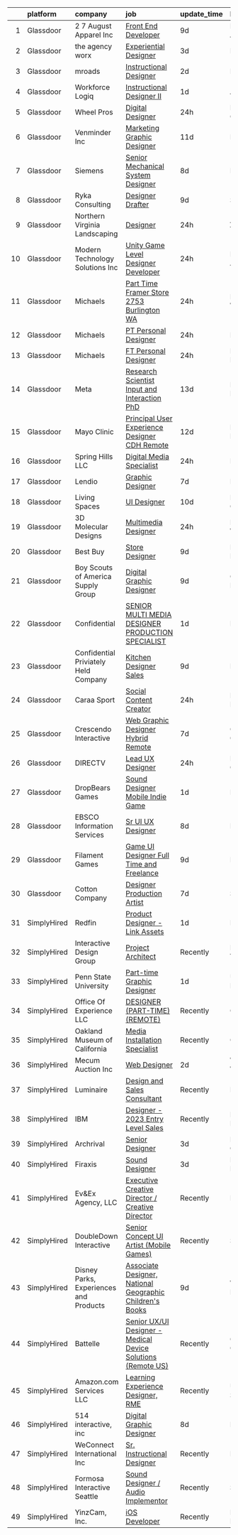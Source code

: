 

|    | platform    | company                                | job                                                                                                                                                                                                                                                                                                                                                                                                                                                                                                                                                                                                                                                                                                                                                                                                                                                                                                                                                                                                                                                                                                                                                                                                                                                                                                                                                                                                                                                                                                                                                                                                                                                                                                                           | update_time   | location            |
|---:|:------------|:---------------------------------------|:------------------------------------------------------------------------------------------------------------------------------------------------------------------------------------------------------------------------------------------------------------------------------------------------------------------------------------------------------------------------------------------------------------------------------------------------------------------------------------------------------------------------------------------------------------------------------------------------------------------------------------------------------------------------------------------------------------------------------------------------------------------------------------------------------------------------------------------------------------------------------------------------------------------------------------------------------------------------------------------------------------------------------------------------------------------------------------------------------------------------------------------------------------------------------------------------------------------------------------------------------------------------------------------------------------------------------------------------------------------------------------------------------------------------------------------------------------------------------------------------------------------------------------------------------------------------------------------------------------------------------------------------------------------------------------------------------------------------------|:--------------|:--------------------|
|  1 | Glassdoor   | 2 7 August Apparel Inc                 | [Front End Developer](https://www.glassdoor.com/partner/jobListing.htm?pos=128&ao=1110586&s=58&guid=000001836e490a00863c2f47e6b4a144&src=GD_JOB_AD&t=SR&vt=w&ea=1&cs=1_cc52a47a&cb=1664002624400&jobListingId=1008139276726&cpc=217C45A42544DB93&jrtk=3-0-1gdn4i2h2j4in801-1gdn4i2hjg2f5800-3a2417fc4f3044f6--6NYlbfkN0Ct2W36bxQzoWKwxfnb8_u-9iMevesfjmykPeWAUMHM2_LBdknXbZKXQYA8HhBxGvatrmTKXkVkM3OiGaPW1S5Qrgo4HQw0Ap3FRKEk_CZlQ9DAj7SSm8_FF008fve7ZplS8uLWmHC71y2toLwpXV2mChEMsXQz6GM4IgUVfaTyeTvDljv5qKgs34a8eSQLQ-WA-wcIo8LGNquHMewcR1vMlSu-K85iOP6H-5M_EaPQRTqrJZ_Zi0tRaJS75T9z2jcD0YPljh5vavpVXQ2-ow9nipoM5q-IapUwI6J_HYjNZ80KmOMfzz3Kn_TFN6kC4uq15lHsCgDN4tp4ARyVcRJLeUiBLII6mjR1ygKf0Uhp2UbPTINkQwq4vqYCiZIrvgx0kZHfVhdlvsiUVvc30vFsjUJtfhmrLi6XOekMz0hn3IAWoYsJPkQ1J1xycjPnnPoCEx3epGLn9mEFaBv6NwLD9qNOrFAdF09hXGiNvx7wcMRDKzwT6DeRBUkxTzcoJbc%3D)                                                                                                                                                                                                                                                                                                                                                                                                                                                                                                                                                                                                                                                                                                                                                                                                                                                                  | 9d            | Los Angeles, CA     |
|  2 | Glassdoor   | the agency worx                        | [Experiential Designer](https://www.glassdoor.com/partner/jobListing.htm?pos=115&ao=1110586&s=58&guid=000001836e490a00863c2f47e6b4a144&src=GD_JOB_AD&t=SR&vt=w&ea=1&cs=1_9fffaf8e&cb=1664002624398&jobListingId=1008151740696&cpc=654405A9B1E0A9F5&jrtk=3-0-1gdn4i2h2j4in801-1gdn4i2hjg2f5800-e83289c7879a3890--6NYlbfkN0CNOKpjDIEH11s39GTuUki_mvxNbnX5BtDlH5CMrheAnKze_5JrwQ4joDkGUDohP_Swb8kvI57IGVheLEyWrqJYH2sZnkTZ72lSr6eYAZElRuXevluXizbSRAX2H05GsReTl3_dZG9GrYnvLAAnyH0JKj5A_zXyUM5OFuG20dR5aHIWOBED_kWMYdQb-djhSOIGd7fvwTNCHEcUsON9S1ZFRQrvTFmBgj2SdPE65-fpvxJL6ksaSFTAxhoyviWOIbI9q2R32aumEZ27JT1RgXbJp0tz8abs7DnGpBF4qMtoqxG22dQzpgsXjQhuIaQcXQ9tvFWNfCiD1QvrG3JPKKnQ-W8jXZjQ5UNwHfTw9apbneEJOfPFTG0U3LvzwgDfxjK_No4beRcl_s0khPZImUyLjdhC7_ilpngddKhgxswWu3M-PzUHc0uUw34ifzJoUoa6HDBGW3nW8vJYECKyFvJ2xghz9edlAYIsqseI0ZqM-1G759Ene59PDtsPKvnlNyMKXu5AwyVR6w%3D%3D)                                                                                                                                                                                                                                                                                                                                                                                                                                                                                                                                                                                                                                                                                                                                                                                                                                                  | 3d            | Remote              |
|  3 | Glassdoor   | mroads                                 | [Instructional Designer](https://www.glassdoor.com/partner/jobListing.htm?pos=130&ao=1110586&s=58&guid=000001836e490a00863c2f47e6b4a144&src=GD_JOB_AD&t=SR&vt=w&ea=1&cs=1_e974ccd1&cb=1664002624400&jobListingId=1008153442457&cpc=9C2286EA3771AAF6&jrtk=3-0-1gdn4i2h2j4in801-1gdn4i2hjg2f5800-e69073106d18f57b--6NYlbfkN0CAgjjGr4XpgOJqds2w5cxKWY20t59WaLgglXJzQDpVVx6U3drYfrQJxsLp3tQrgKZ7tmCD3twP4lYP8qTqbOCgyvrt2WDoiaIq6P-UW-ccOCL2poGt4RWL3_MAtj3ojYv206y0eOxfyYV09i-OuF76Ad6Miw_mIOY6QL8cLY8aTR8WudNBvQM3L1miy7D2Hv0VF8QLwK9FD0-t7q1_BNJPtets6xO15guFUPb0B3TcdKbch279daBjpKVHRmwV4gfFmme2qw1f6asRUgXnJSz6Y2vAICe7yTzMfqr2boYxFNktoJ3EV3jpXeaS36X2Ujs74sCytwMwhN3ZTvtZ-r2dla-jkoj6nNw_xnZ-oahfF7MvjjPMJhWOqpbt_ILBJPzpo5BpQMWem2Lw8ixwfyMHfrcrZTdOzOm3Yo-IyFXzq96FNjeuSORp6u5NtUgSmnfCDAViPzQ3XHETXMkGz-D3z0nrtYb6tiVJqIPLZa8TCfpBoCKOkBpThpzZjUF8Tj_L5_JxXJ4eFw%3D%3D)                                                                                                                                                                                                                                                                                                                                                                                                                                                                                                                                                                                                                                                                                                                                                                                                                                                 | 2d            | Plano, TX           |
|  4 | Glassdoor   | Workforce Logiq                        | [Instructional Designer II](https://www.glassdoor.com/partner/jobListing.htm?pos=121&ao=1110586&s=58&guid=000001836e490a00863c2f47e6b4a144&src=GD_JOB_AD&t=SR&vt=w&cs=1_765f23a4&cb=1664002624399&jobListingId=1008157257619&cpc=9908D8D4413DBB8A&jrtk=3-0-1gdn4i2h2j4in801-1gdn4i2hjg2f5800-9c1fa0c1a583b6fc--6NYlbfkN0BhgsxSwl5lo7QzTbtXQkwPrIx61OQPxpk1VFOKOTLj9cEu6ZwTgNE0TNWZoeC26IajezGilmAbBwvvWSXX_2kqwqY_Ud2j-8VLJMfGORJdcrcApLAhnJJHhTaTeUTEtmMy6FdBzmtMh72TqtE_GosQ6K3tWLD2sXW9PB2vmQ4qZM5fqIOhLV4H0mUPZ10Dx68onCVGMTUmNYGhaay2mT3S3DjsqPioSPaWJG2VhGXGlbIK_n3qM7anvTLXxoON5jVLtxEXElmASk6GXhGzv_LI5DvNAS6LjGyD7vKFsUImbGe0JnOL8_5po2lNVK20cdq_eV8GEali7x9TIvpPc3vT93UuXdCZlzq_-fID9qrm23xBAdcyEwte7WoN-EPG_pnsgZTQCyOP-slukJSS52e_26XbYdfu8Cy7ZOABeeZJAuy-A7g0l0GmQPyc3rxCMmQK-BQ6qX7OzGGnQ_BG_5JpYtJFXNJods0BU6EjyAHP5LmQgFVflxcrm-zOzz6EaJ1_O4fF8ZK3qq9iwRFI3SJiumZFJpby0eB4Es7SuXHn6VQq6niGo3McbppBVgNw7PDSxFY2hvcL3vVP4keB0rP1Q0X5D4lPsfnTgm-wSSdNtmpSXsgFWv5mG2WeZnEzt9Zc7AVSb2QQ9ctD-EaAJSHQpbwdsEosHjRGCbl93Vut37ocWPYskgpnED_kqa7I-3Hl8qGiLpDL9sMhB75SR9XTTlRK0vKE5oR0adyfLS7ISW9X3qEAIkCdBnARq4uoDHc%3D)                                                                                                                                                                                                                                                                                                                                                                                                                                                                                                                                                                                                 | 1d            | Atlanta, GA         |
|  5 | Glassdoor   | Wheel Pros                             | [Digital Designer](https://www.glassdoor.com/partner/jobListing.htm?pos=118&ao=1110586&s=58&guid=000001836e490a00863c2f47e6b4a144&src=GD_JOB_AD&t=SR&vt=w&ea=1&cs=1_7c67c068&cb=1664002624399&jobListingId=1008158409153&cpc=8AC01DCC8FF2DC38&jrtk=3-0-1gdn4i2h2j4in801-1gdn4i2hjg2f5800-8bd278ab5b92843e--6NYlbfkN0Cht1KFzuGFpyJEql-iz503NG15PtyPFifTxn0aZOk8JgHVSKfpw5aHNIJxiB96MvavV_BtpP1nLH2qrxLXhOsPPnH3zj5SDNRnlekKwSm4H0H5jlkMwuQcW2aq1dN92inZQlM85dDOInekaKmItbPbv-_7iz99BxfmppFadluSChUwGfXp1iN6pfjPdLrjz4Jk9SXH7IoxjkKKqBQVRaU-zTmroFBXYTQUZ1_5pYTMcXCRSnOMKi0yKjJljTD7WhGrHYnlDosS2XHQag_QRsHQg9-9vLSO_doFpqctH-PReW1Ys622vp0Xfe0SqGzWCrPB7IQRekJsHm2G6fGb9MmrRDaf_m2OYk1GJ0aGC3vGgkuZZO6s32__fTkom5Cvqrf6D_PQ7wNhf8yS6Bq4B37xJTECSzhxuQ9354VKJQn6CZ3l2f9qCBWk7wLS4seWu2Cjj0WQUb1VBBOT0NRqcY1pgjWQveFTiDENLHn991o2Xpe9DcQqjWbs4MJu7Cv1HduoN6n3s4V2YqU_Aonaca6U)                                                                                                                                                                                                                                                                                                                                                                                                                                                                                                                                                                                                                                                                                                                                                                                                                                                   | 24h           | Englewood, CO       |
|  6 | Glassdoor   | Venminder Inc                          | [Marketing Graphic Designer](https://www.glassdoor.com/partner/jobListing.htm?pos=109&ao=1110586&s=58&guid=000001836e490a00863c2f47e6b4a144&src=GD_JOB_AD&t=SR&vt=w&cs=1_fb9ad3e2&cb=1664002624398&jobListingId=1008134379665&cpc=E773D000C9BC26FA&jrtk=3-0-1gdn4i2h2j4in801-1gdn4i2hjg2f5800-27972f8e8282f763--6NYlbfkN0AMXubMcf9zG5pjFo4NIRXEjYg0qx6HblbRQuuKPpnfpXE45buNZeny8MAvJCnQq4YNjc1Ikx4X1sKVkRXVJOYDLKQqR7Fv5Z6k8TsNcVY8MkLY14KeZzACUaWJsLL5l_kLcI2TGh-cpF8TIFTv6lh1nya4vVJcta2zxuc6spMz1BwNovLkoXkEIsIr5LMSzGgjOHJW0loR5c2zwjMtnBKQ-gFwdD3Yg-aXDYP8uIeo4rEjJqfEaAdZUjaa8Zof3RLfnniMzCBOqO2elN1Q5pmgdjb0cpaWVgvZSOx4o2lX6ewBXaFoFIErggOxsekqboZniBbvxdV1IsItkLX0hPwNvlQlNoOw2GtYvJqqd4B7ZdjeVKooisK1_tDWImIColB_kdU2O0k21nM3W0PejGhV7C39yQFMJjYWtYlUMuBbv20tkCB2u646C5OGHMKWPcU4gg8iPdMJfCLwXbOeooP6HXhBD0Q6zaOFfrausStV3g%3D%3D)                                                                                                                                                                                                                                                                                                                                                                                                                                                                                                                                                                                                                                                                                                                                                                                                                                                                                  | 11d           | Remote              |
|  7 | Glassdoor   | Siemens                                | [Senior Mechanical System Designer](https://www.glassdoor.com/partner/jobListing.htm?pos=111&ao=1110586&s=58&guid=000001836e490a00863c2f47e6b4a144&src=GD_JOB_AD&t=SR&vt=w&cs=1_a549d9be&cb=1664002624398&jobListingId=1008143634195&cpc=5E31031E1AFF45A7&jrtk=3-0-1gdn4i2h2j4in801-1gdn4i2hjg2f5800-8e527dd198d2dc3b--6NYlbfkN0C0hko_WGKewokaaVvpwZ7ytytibtrxbBF7lO_6Iw4iQQwp93NKCF_6BWC0YnCLFpp0J0Hca4FdTiEcThpWdvysyarylHvVyNHF6z1K0De0QwO5zeE1opCfqZvxN4rF42A1mk21hcj-cGf91FkVCYp0-oiuoSuw6__NVe9rLxJYf0wiWqQ5jvcs7Rug3MdTcpSqcNFFuvkpQWaEl8e6ImLU7r2F51-rEmjj_Rhn6uTHqg6N_bx5C9PZwWY5qB2d4kv2uKcsu5o_W7fcRXFmwptLeYuGWSd811xHJot-RRDg2S_wBTPgZ5QaC01BYE9gZIvmRB2a4fFw2fm1cNQ3CUl1j1L_U_vweiKT14EV8AblotcUdJBynxknIPXM6RACOdPGZ5qlB6XUBixtvP6KbPXwT_pwUSOteTaPNrdCiZ0PgaKAv7BppNZwZv161gWfrgStiG-sr_K30mJn3D5MAVNXJXXJs10hefqmEk6apCt-6efFoB0jNW6VM9EQVXzewVYy1kOgsh8RDsEdat9Cm-U7)                                                                                                                                                                                                                                                                                                                                                                                                                                                                                                                                                                                                                                                                                                                                                                                                                                       | 8d            | Irving, TX          |
|  8 | Glassdoor   | Ryka Consulting                        | [Designer Drafter](https://www.glassdoor.com/partner/jobListing.htm?pos=113&ao=1110586&s=58&guid=000001836e490a00863c2f47e6b4a144&src=GD_JOB_AD&t=SR&vt=w&ea=1&cs=1_685641b8&cb=1664002624398&jobListingId=1008139998254&cpc=A1F772DE77098288&jrtk=3-0-1gdn4i2h2j4in801-1gdn4i2hjg2f5800-32eb172ed100978b--6NYlbfkN0BU3E3uBKBZbNTSbLzckjhRwapKnZGKr4Ufg4kRnKG8RQSLApK_C9AQv2BQNP1JRBRyG7ltEWXfJCNcl8WlisuekNUJO4qeUk5I-F1byHD_vouK3u587mS58t4vOr7bkfVVbccK0P2OqQ3uJ0I6eQTzDUBxbM_Ls0YekFlKqdBEr5Z6jN_8EVUwKFYC23vC7CfcCZswqcqBf3YSLHFJ9dBf2iykwQee6NIha-VYowMJTtWShgxT7LHboaXbNVI4Tey8A1rqrlA6kuuTGyRg93x_14DOw7Psc66qQzABwSNace6A98Xt_tGRl4Zdcj08OZUyR1RCGKrm0ZbXCfcWH_32LNTlo3TarBctYt76jb7hUGEbUDTmF1yyc0QDZWTXL_hHcjEHMXZOy1T58BeocRIxQ_a-odhVoaEpFIFCgbcNf7D9scot4YELlQc8qvL8PMh4U28VoCS4IoxucukaXMTwCfC2HiC01b1UmGgBlkX185l8af_QUBmwxAxWiJTjADRWP48qJhbyoA%3D%3D)                                                                                                                                                                                                                                                                                                                                                                                                                                                                                                                                                                                                                                                                                                                                                                                                                                                       | 9d            | Seattle, WA         |
|  9 | Glassdoor   | Northern Virginia Landscaping          | [Designer](https://www.glassdoor.com/partner/jobListing.htm?pos=107&ao=1110586&s=58&guid=000001836e490a00863c2f47e6b4a144&src=GD_JOB_AD&t=SR&vt=w&ea=1&cs=1_f22f5cea&cb=1664002624398&jobListingId=1008158705826&cpc=61E17551093C17CB&jrtk=3-0-1gdn4i2h2j4in801-1gdn4i2hjg2f5800-42668b1824d45384--6NYlbfkN0BTy4Vq3kUv-8E8fBOrhZt-7WJQYqv7u2ur6JnxlE7nq_aQtV-qQ9P-zy8hRVuV-44Ss44D01leunYE9XE9apRid2SQQuCZoH6jB5Y_s8c66hdnrAYkKnWFbxeKDTjk_8bIiOega_-aOCOR6wYY7MfYi7ST1CbzTNDJS73zLw9BxGZwgmvQSrgDmHHKfcl-SP-HLVBCQYDgYrpczitR_cVZpPfUTq-U3hbbcai6x9QuT64baN5PkpmLf24qSHMi-akjAitkKkbvRCRCSSGDXs8NmxQTNL2fTVYaEo4pbI0y_ylKEaMEpc9_nebUvcIgHB3PNE7FwuycTFOdWa9_LTzMfBwMz--c35RpvtLL5R6JUQnjEuyBl3s2hsASatrFnkNsdoNPLMiWjCA_J4Fe6nar2uxGGFVz0LEr5nY9BlaavhiOd5A__ZqrU3_MMHvasdCz44PETw_hI4row8yuuzNVWPMtfhOa7JizB8GQbosb4f1roJ8TAAZUzXu3w7PICi7QTl-9EWzddQTpoTCml55a)                                                                                                                                                                                                                                                                                                                                                                                                                                                                                                                                                                                                                                                                                                                                                                                                                                                           | 24h           | Arlington, VA       |
| 10 | Glassdoor   | Modern Technology Solutions  Inc       | [Unity Game Level Designer  Developer](https://www.glassdoor.com/partner/jobListing.htm?pos=114&ao=1110586&s=58&guid=000001836e490a00863c2f47e6b4a144&src=GD_JOB_AD&t=SR&vt=w&cs=1_ee501810&cb=1664002624398&jobListingId=1008158039474&cpc=ACAF1607C5C1E404&jrtk=3-0-1gdn4i2h2j4in801-1gdn4i2hjg2f5800-9b81b77aa482fdac--6NYlbfkN0C26OT7h5zXl7z1yVTYwN1d43osiYS9hmGqw_eY7i5KFzRWaSyxghJjTLzNEsEWeJjNfCVVDiZcBTCUCtq8iIlK5pYrdGoTmLJGmXZCq8_PFu-hYLjQe_Y3GWpy_M9eBYhUdvlzrL_gXq_tMwgRhYfkuRjQPA-yo1ZGeWK1lTeSjWHLZqESYL3Hty5OX4BHwsVbFWO2JnFG9YPqFZ1iPi4CUCgP4iuqch16cisfm7pQfWULBvcIl3zVKu8V3zQsZn45Np3yLPbrAsker0ZAF7xbhN1-gjFeIE-rA6RiZXYKcZmG5rlDw5IocLIhZ-dwnxIlLFMF-o_Hbc_4B4jTWCDw2UMfzsXZch8a8kmx-PK_pgchncTrg6tnWNIoBMimBRUrxk4uohsaMe0RLVkgp_Y9ZMrG7e_4AhLZr_5ZxiTNxdM_57yf8vZrVZhnKv319go%3D)                                                                                                                                                                                                                                                                                                                                                                                                                                                                                                                                                                                                                                                                                                                                                                                                                                                                                                                      | 24h           | Huntsville, AL      |
| 11 | Glassdoor   | Michaels                               | [Part Time Framer  Store 2753 Burlington  WA](https://www.glassdoor.com/partner/jobListing.htm?pos=124&ao=1110586&s=58&guid=000001836e490a00863c2f47e6b4a144&src=GD_JOB_AD&t=SR&vt=w&cs=1_bb9c1bea&cb=1664002624399&jobListingId=1008158782501&cpc=42BEC95245890617&jrtk=3-0-1gdn4i2h2j4in801-1gdn4i2hjg2f5800-c5e4874ec636d7ed--6NYlbfkN0DnvcQb5DApcZ8wG4jD8tGH80yX0mr-fEwGilmNgCyFOb0Qrh84gfIp-fCOZs2hP-6ZOvFBxbj83PJuZxZtE2x4teqzyuaggjvTsn5tAbBw0lW5nCACRMPStdtJa-ZcGMtxmdOh8cF94JUOaheZQMoqcrzH77-4HJ4slJPEyvp68mqzKFDgjFcyoyKaHAocZ2gijBP5qXClBqAaxpW69_VzTFGnwO_ng0Lm9_CWrj_xV5s4QMqQVUSes60zs07CObRvtjPFDE55WmA_2zW-7ufuDr2rP9H_K5w-u5przM7bPOFFiqMGEf4ngKVuakAueVYABA9UZ0zh_hgPJXESYG4GyAZk_yAUlZ-hmXS8OIaPP_2pzaiLcrSUq4PkLcvGbdqaJkWChikVh_LTWd9FtUez2Aa7LxsYU7ULRRNm2ptW2thcKBKT6bwy0ee0Uuct56lN3d6t72m0WRST7qOxwjYnMf22dkox91zprP5uPAWUwrCR5kEMXpcesyfaEVVZGIB0bsPSDpRHHmFo4oyeaz_v8amuiYghEmTWtSViy6FgJuKB31zfR6rtfGXHfSW3pitj6PGtLT4eHeCK79j4pspw8TguaGiUQ4Mh4afMDxFWoNZWA-xVm0VsoUnb4I2z13mtJ0by8Y58jfuYGA2Qxd9YPjvCZSlh13ZCoUJAQ1OCvKUfy4LjmGRKOofTPGYmeUO8AWrQ9oXFFgMu5-0NdPSAnLsR57rZ0VbQ5TNTPlmDtg1cUTuCTLcE-jPUbWtGlpAalGva0qXjRkBWuLKHLQ5ta0P6UYavzLC-p7sU1LLNGMcQ3bR6e8UEPiyqOHv_4q_03nJy4cdlNYmvr2HCur040bUbQeZ88IRr5w_tFNey0bSLwbfF8HTSuTfnV-gIP2BAZTIf1utja6eaqnUYccpe55cBGA0Edv8ugIs2llaAeV_lLrWp8ImxbbHOiMnDLLcifOBTQ9979-r4MkhccSaRF8k6MLkHJL97enN8ksFs4xTsscFtGuxID5qxMmtAaxZQCS5QZUqkHYeKqbraIKTgXkb6RTQqWtfgBheHbAEnzZWxrc4lGSDm6O-pis7qHKPkYEULrKkfLbZ91NiUQvqZo5QBFkLLXAt4p9YMd-eA8Z2RQrZib_rYzYj1zrl7wXSurh_G2YhCt_9ThNm8vUXhAO7gBh_lfI7X3ZVMZlKTqpL7JPfgrLiIivOTvJSJcOBZoTiBv9hyJOTlyq62xenv6gpiT7Lj-jpukB55bxi4s2gQHimcnEQl-PFpMcNvLW0ArUTz54jxbTQt7ic-07dKKb9HQZArBs8GXycWAkTxCg%3D%3D) | 24h           | Burlington, WA      |
| 12 | Glassdoor   | Michaels                               | [PT Personal Designer](https://www.glassdoor.com/partner/jobListing.htm?pos=129&ao=1110586&s=58&guid=000001836e490a00863c2f47e6b4a144&src=GD_JOB_AD&t=SR&vt=w&cs=1_7dd19957&cb=1664002624400&jobListingId=1008158782378&cpc=42BEC95245890617&jrtk=3-0-1gdn4i2h2j4in801-1gdn4i2hjg2f5800-8d41164c1ca97614--6NYlbfkN0DnvcQb5DApcZ8wG4jD8tGH80yX0mr-fEwGilmNgCyFOb0Qrh84gfIp-fCOZs2hP-6ZOvFBxbj83AYRBwOZAqUyJiQk4aB9WJ_rfm-aQba53qZs7h-Vw4f269L-inq5KnUm0NFKwejcafHwNQsm5Vk28e8FRvwkxt_Sy4bZg7pzjnkpizLySPV6IEVsl8dZhZ1mDIMhJf3TuiPjTMdoRxUyEtes5wUpOmEsB78xp_kG-tOFlYlazvoLXNJPp0-XQbtvkPbIyMwMW4woI2LRf22w3DU6r6DsljcBWMyfSYsD_IkhPWPLKuampCiAaNAXDTrsIJZJlJSG3LcJ0jkON5RiEdhOhelCcDXj2gh-ICzeYlDgsPRqEAEq1p1QzEJZL53Wk3J-Lcx_-T3X8BErg4hcVOpE7E4HUKafeqyWA9r6KMZ0Eobw1EZ74dAwn6wutW12Y6jHH7Dnwmb_LreLsrl-J1Zv6RBtWEyweGUt7Uq3mG7b1W4HAQOHg2bbyKRfP71DkLSLPs2ECaeMrnFrI8qj4D6U4UI6HqwnmxqTvJoBL2H3cFZRXQZlDu10HdjvK-6wyQDQ3ZZ_egeZ1d7dv8XRQM3MsSo6ICnn6xgr65shFzDWdsHVt6myN_M1ASsxuJpPNDVsAFc7m5QRVl_w0TxNHKdPQW5q1iShbcX90DCQmMrvORNIRMK_gXqmyThQPGss6E9H06olOCVexukrbVszefgWh1jV4KGT_eGieIwKSswzrQIHuTeeeUIVvFkJRK-dQGB_TxpvNW-RMN4ZL-G1vUWqaSlJ_upz306kjDS7Y7g7b7bGnuiUIfkTkK8LCgY-zjWKx-M_iJnLMh_tTtzg6h2pGVJ1cm9uLKcSYqC60WWItywfogWaBX99IBIkK2vVwWT5ivqFw8eRSbOKO7E4ZNWV13tw-Sv_PSMohOBTJKVgzFGdZrRfxLKDTImpK5_5nEhPEWWHpThNw3_K25GRVL4SyrZ7I3FCr7RR8WHPqCqvU-nmwUhfoL14C_LSlsZ4eCiNqRdDW6re4HLhWv3-A12EyNWbp5iIRFDVErW0kEvf89VyLFhIbvoeP50INAPyzDbpgsMpdrN4dbuvQXRGd9P8PsF3JFV4kENyE5IDlW4ENwta0qG2PgpkgqidnOqO0GFzEJBZgkC2ndDoeWDdhNOG_8jLb0IixLmT8sedViLCiPpQIqdj0m_3B9nZuHSBtc96lgrfiKfl2J27ZsqiCL9c3DoI0ak%3D)                                                                                                      | 24h           | Fairfax, VA         |
| 13 | Glassdoor   | Michaels                               | [FT Personal Designer](https://www.glassdoor.com/partner/jobListing.htm?pos=127&ao=1110586&s=58&guid=000001836e490a00863c2f47e6b4a144&src=GD_JOB_AD&t=SR&vt=w&cs=1_85d3495e&cb=1664002624400&jobListingId=1008158782522&cpc=82B3195DA92CAF92&jrtk=3-0-1gdn4i2h2j4in801-1gdn4i2hjg2f5800-c54b74d5eefecc6c--6NYlbfkN0DnvcQb5DApcZ8wG4jD8tGH80yX0mr-fEwGilmNgCyFOb0Qrh84gfIp-fCOZs2hP-6ZOvFBxbj83IrR5m441Nt8CgLMDF-pAK2QoBnVzZSxMjCAapMz4J3wL1ijBEGdMSZAkaNiGAyDPjOLFl_3uTH9JMesqyQstlBMGfRRfgZRToUl7K4hNftc9FEXM6ruwb70uIUp3-2NnlgX58u5YWnxgP8toYVGjoFdg449zjtHgg-kJQkCokSAwoL2J7vNNHOakA1VDuIAQDeHw53Cw4I0ryMW3s7B3Najh-spbWDOYASexkXk48DH7EvRi8vk4KaQLzd7resRXmSJWSAgSOUevPqqvILUmImXNrm-iHYCDzzNzeunhxLxlsSAKGuOsvqsBB0NoekI_FeM490pxpI20yYXtIva0SdX08dpAmWj1HG3QzXTk9GsKaaLe_DU5b04cpIuaH2t3bVeWujZjcRPy8kBKtftbguaihUeWd8ymV1CYehy5IWkGu0wCABaBRyiwahzhdmyTqCaA-f4-mMU9wPZUAg_zyfqfVE48e90LXAz_rFOyM8sOzUSAt4MF3BfwIbYgF3vJnBSBEsq6rECsovc_t4oFBBdXClVvrCQZ8AYIUYwpAZFDdLEiNIuUNzdzettH_e1L76z8I3daiLNuskq30X4Ou_LVlEExqm9j5hB7Eb1STz2IIQb4E9eHjX5zGZeXn88wuQCTy4bTiH-WnQH70oNjwhCX67k6vKVd70RkSysgFmDALZLK0dEw82hK1RES2XLau7FfxQsyx_HCfD1zCpGIJ6C6yzKgOWW2SIl98-QtWawSnJUgLOF7IFVqXa5XkbhxVc4nJw71JXYXAQqVwisovdFUAHxl_Mq0SSFfKU7ZRrvmv43ycLagr8jh_RB-j2dnJgm61qZcdoA6-EBT6QZGPIL2psYJ7HzJmVcDkbPv6l93zIFdnTZEBogoCpAi18TLhTIXHaLvrWaRv-ozJmg8DeyoADFedUrntphCiLY738QNLfvLj0O2JRSqlzXBWMURpShdC2s0UEtvYrLyO-jMW7k5KzexhNafrnQz5L9NHhqos5_IyMBkhCISLIsJBBUfOHp0eWUB45PwdgILsMNZwt0D3MczTSNrWEX0bJvlxWvOgD94ZLIBo5cb7WT0i8Zj9EBWI3fY0ACcTKNsZN68a784ylGvFD9TqAgsW4oXD7K6Jlyt4_FuNU%3D)                                                                                                                                      | 24h           | Newington, NH       |
| 14 | Glassdoor   | Meta                                   | [Research Scientist  Input and Interaction  PhD ](https://www.glassdoor.com/partner/jobListing.htm?pos=112&ao=1110586&s=58&guid=000001836e490a00863c2f47e6b4a144&src=GD_JOB_AD&t=SR&vt=w&cs=1_865a1ffa&cb=1664002624398&jobListingId=1008130556254&cpc=217C45A42544DB93&jrtk=3-0-1gdn4i2h2j4in801-1gdn4i2hjg2f5800-259684e77355a26d--6NYlbfkN0DYl4UJW4r1Vl7FEn6T9F-rD9lpC-0oMJVSiWjK_MGUd8e8cHXcpv6KPyjLHZEfqkUa2Jc6cPcSLwJtDf9yNPnouANEsDO40Ho9hT0_6WKpPl9yyeBIIKAH9oXnORffa4zf7YrQT5IBDwvDoeAGx0snk40dL6KskDcuD8scR3qgBHOeDB8YbG7lWczOc5JSbGpRLAYQKNFIT6DGh9YaeSWU2DKDclTCRvwgC1wXuSwmnZ4KG6RJskqIu0YEx4IJzEvkoDrNHGYpsbaCG1dVUGVSQcS7G826ykd6j3JTlZQ9TFJvI9mBgc-reXLJqnjJTonb1M6r68KfJS5ESmnZ8IV0VUv_rAA72xyoDcimLIWtjB80WJBCzSN4sdSEekPaRrca3-2ScSzbqpHiYKrVLiWBfgFt55ZBE7BiK7U4ozQ1vYBQWPvhkgPef5V3YbI66tursnoxRGVBPW5kvBFIMo_jIl-CVZbMYmxXrxIiupTRJeqaQMuunNBUHTvdAhwyFvc77gRnkdplCdfDuNwQLkbiBZjfT5C09ATku6ePqriJtGuKCJJQdj6Pk0Ag_qTgfX3plYag0_-evQlZVh3QF56K423LV82woP192YENkkjayBzGd_24ASX4JyE0bPEaPQ8e2x1ZHx6X6ya9UL47_9HmIZVOlp1KKUX-mQcDSnJcbdh4cDx_A-B8d64s6pcAO_xFhkUw61L-3OR8q7JBf30uraEp2hpl3E7G4Jn2KyysuXb8P7K8CUhF9Est6mksnqbzD67RNi6GmjcXZHjvk_g6oA8n-JXXf5nF5SirmAbDhjyyu8G60-fPgm2saV6xtx49m4HDNT1F1kLwfgkcdjfLzfHCnd32ivEItLZKWB9IYFFkIbjywULEsGl-Qj_1J6ZhXXiyov8S2xXKGBaJIelaDaRFLHS0dEuC4MyRwkRW-uO8m5h6_Ki6aP5fYUnhC2S530y6U7onLjLXq4tR46V-hKBAj-YoDRyZTTfp7OGv2YytlWmrymP3RaD2q0RXFFEe5AyoBkDHJaVdfL0GFUIzXp_2boQGBpRO8zSmYYJH49RRWVO3SfyZjXKfFTfay6xVxFPVTdWWKQ%3D%3D)                                                                                                                                                                                                                             | 13d           | New York, NY        |
| 15 | Glassdoor   | Mayo Clinic                            | [Principal User Experience Designer   CDH   Remote](https://www.glassdoor.com/partner/jobListing.htm?pos=102&ao=1110586&s=58&guid=000001836e490a00863c2f47e6b4a144&src=GD_JOB_AD&t=SR&vt=w&cs=1_f3c5c285&cb=1664002624397&jobListingId=1008132423634&cpc=5B877AD962FD223B&jrtk=3-0-1gdn4i2h2j4in801-1gdn4i2hjg2f5800-22e263b13a21b426--6NYlbfkN0DAEceP-M7Shj5_gfKRzkCBllP1lnjH5WM5gyIsLK1tG5I7LeeaiVBc2NmkugE2pFASxQwGJT_bmyFSzCnNxLMrf-idMHMV4HqrbueQNOotwssm7yAje9Wd4px5XzoBeLn0hGZnojA1sSE0GXF1pmCC-Mv5qowflT-H4X4TRw8_wT0cqkWnkY9_Zl9y4NWmQ-gbZOjfxMGAwJnvpWcWveaR5brBZLUCX0a1ZIGYQJbqMJhWwbuMGZyVQFct-d0iTy6z2b-2eefISzSla4C-HFuWTHhIwN42feXspEUijvotO9yM7XAl4WTAXsPIAfJ8A6FBspdWQTFcFKO802e2V3tDdUIj92D3mh8Cxsi7-QMTwZ32zjtfjEglKcTVQNfcvUQtsibZWTkZJIJWUH4S_eon1KsyZcjqMxQ8D4jUXQu4xwmogsyiN3bm6RWRa06HC24xpDjRXnUbzS8ShkJCfZUI)                                                                                                                                                                                                                                                                                                                                                                                                                                                                                                                                                                                                                                                                                                                                                                                                                                                                                       | 12d           | Rochester, MN       |
| 16 | Glassdoor   | Spring Hills  LLC                      | [Digital Media Specialist](https://www.glassdoor.com/partner/jobListing.htm?pos=119&ao=1110586&s=58&guid=000001836e490a00863c2f47e6b4a144&src=GD_JOB_AD&t=SR&vt=w&ea=1&cs=1_7928afde&cb=1664002624399&jobListingId=1008158776054&cpc=217C45A42544DB93&jrtk=3-0-1gdn4i2h2j4in801-1gdn4i2hjg2f5800-4f2ab663d283052c--6NYlbfkN0DCQGkl4yjBXQKrkxms2b6Fc-bGq20qQYP0jT7C5xLs0oAdPAWnnKEPQa6nstvJMIVMRtrAK5anaKJaafNGs5ZPP5woMHrf6GgsgYSfi-Lgj80o0jnWJ0ZfE2c5MZOMpIaT2sHYx1QvebypAMnBwcgJCKaEVoR6d_d7QvgmYMFy1CfgO_Parcmhu3BCfqfHNss1Urwu-oYDj9fNC8xjEmKPlXSsoIL5pPc0RydjBP0TDnSThZ5ioUZ4l2XZm2CzX0zdGq4mCxD-ql2U4Ao_1Rakb5rXFv7U2xRKOfLVxSqxQ37b6hAEryrUFsTfoJIkhfTW9UsrE0YXSEK2U0ZHNrZxvhX3gJW7oyJ4Yc4GQ2ITtA4mcDHQ_dsfKvilST0Gi5XpdKVjrlAA-26s5e1koWdPZSFes-1UBhFfYqz_oG1iWiyEM7Hcm-ALkX0G2G090oG8HiUJPp-FqMB9wdj0w0rTyZgfzeT8lw6bSRim7TjGdtvUrgOy0QKRGn-9E0lVzxz7RMJr7l-LLhmNiEgD8maC5T8l4XvuqacRlteJbonh1g%3D%3D)                                                                                                                                                                                                                                                                                                                                                                                                                                                                                                                                                                                                                                                                                                                                                                                                               | 24h           | Remote              |
| 17 | Glassdoor   | Lendio                                 | [Graphic Designer](https://www.glassdoor.com/partner/jobListing.htm?pos=122&ao=1110586&s=58&guid=000001836e490a00863c2f47e6b4a144&src=GD_JOB_AD&t=SR&vt=w&ea=1&cs=1_a8b39558&cb=1664002624399&jobListingId=1008145730374&cpc=F583A5AE0DDDFE3A&jrtk=3-0-1gdn4i2h2j4in801-1gdn4i2hjg2f5800-728fcc5ca9b1a947--6NYlbfkN0DeDTa8A5XXaP3hF5RUeGNUidlMB_lbQpEViSkLjPD18H4tnerHt4majvAAfyJrokhr0rstVQpyf9jWpNm-qURlZ8CK8g-Sfr-CVBr9OX_cy0NZleQoW230nCfpHjyeungrhHqtRGSNGUXzdZmu_sw59dV6q12y4aT7O5_qvC-GVnkBByae03atcXDMquGjfQ16_8yJyP9wruL0zSuAPGat7yp7Fgwa_d2dsPf0MFoCGbOfWVeOpu-jy1ODAHya_HA53RvGN6pOZVxGSyT-r76jloZsn5dms8cLGceC6sCCBUO5bBDiWpjf1DkQfxEyeD2ZEHu84YSqBqFTyBB0u_GHFCSNPpRCRGQMw97Y2cQPT7vfvleN4jWj9wJi8dvR3ubLu8N7Rr_tdqbo0auoDVdPRoqPMPyWjYnnjHjDWIo1bHlAvbfn2vZtd0AsEPFVv5wtSYRF_xg5ILFkBe1wErPr44MEslXnnkZ3pgLQ752tkW1fTWAYAsSZTifqSjruMjAKO-gRTxIDuo_FyQe_Xwh7vwt7K0tA_XoXGsz0aFFzsHQ5gj3f4XqG76ph4jtR3OKFYpjUB1b6EQt6h93hYTO7ARvwLGC6-peKShP63dI4WI_OodvM2r1m)                                                                                                                                                                                                                                                                                                                                                                                                                                                                                                                                                                                                                                                                                                                                                   | 7d            | Lehi, UT            |
| 18 | Glassdoor   | Living Spaces                          | [UI Designer](https://www.glassdoor.com/partner/jobListing.htm?pos=125&ao=1110586&s=58&guid=000001836e490a00863c2f47e6b4a144&src=GD_JOB_AD&t=SR&vt=w&ea=1&cs=1_796ef562&cb=1664002624400&jobListingId=1008136057883&cpc=B101C867B3EF2D75&jrtk=3-0-1gdn4i2h2j4in801-1gdn4i2hjg2f5800-0ef5fb9a4010e2e5--6NYlbfkN0BCErBklGPwVdmEBWKJvGOx97ULaje17ViBys7QDBnJ36oFFJ4rVS9Av86F4bdEHgvV-s4DkMW5CKgaNeg9hKop9peLTZVQwH9-4CfG2ezlBErQVvrBJ7cF2ir4TgLnxDJT13LciWpRjLY5-78mHCRW4srGv1h0qcGxiQLr5KFywP-Sniim3_gNYSXpriAsagwyfrSmlAUL4VVkBi5yKI_pC6hro6Y1RivW_ExdlnV7jvliFNwLIJ1gbRStEPV3jShrmEOhsFsSrznhe7J2MSRTQg8b0_ojU6n6ihf_92mS0_AfFKjzezJF_Ec7r4fDe9hDXwZOHEDR_7RmS-eacIDpD5i-zuGyWLe8yAWEL2VFfbph4PMcEVYq2j_TxPzhlslcr9ksBm4kGlLZCEN-MMDshUv6sqrJJnwyboe2hx7iJatRzuROi7Zl7qiZ0O-jF-OqM_Fq_S2YeqpwwKAMb-gbu_HoV5AZF_mPdfbyNEcYpIk-a7bbjLwUYgqlxYb4GUO4THtM-KgL0fmgyMRH8HGBxvDjbHq4BMszsdNqyTHgwRSH-xbrLAlPt2UJ9NoYyCJGVoa6zL75HCQFKe153sxZ)                                                                                                                                                                                                                                                                                                                                                                                                                                                                                                                                                                                                                                                                                                                                                                                        | 10d           | La Mirada, CA       |
| 19 | Glassdoor   | 3D Molecular Designs                   | [Multimedia Designer](https://www.glassdoor.com/partner/jobListing.htm?pos=117&ao=1110586&s=58&guid=000001836e490a00863c2f47e6b4a144&src=GD_JOB_AD&t=SR&vt=w&ea=1&cs=1_6830d097&cb=1664002624399&jobListingId=1008158787628&cpc=F45C15D234B746DE&jrtk=3-0-1gdn4i2h2j4in801-1gdn4i2hjg2f5800-91aa27ba19bd69ec--6NYlbfkN0D5EoDI19pzLD_ZoAvoqM1-O9qeTV9KvYbDAr1-bMzVcUxoXUwERc7LrT-cEChkumIy6wCn-C4nZlrcLP5WIp4oOFMQL6vWejSsN6u5rL2CfQ9ucijhgoxfjgM9KJ7gy8nidEtSnP8QgO0oeGPw4I_VXQvUnaCYpjtKfqkgcmItM7fQi0D0g1Xv6Voyumns3GnWmHxk1ASEeA8fdDxQKSEupseBjA4Cv65LSB5CXhZr31o2oGxh-5ccrhU0lGVSojw4DYxQZfyZTbtf98YAjGNvDsPsz_VKMWry9yjDQpSXhv9dPvFxF7UGu_Uryrc1ajIhBO2bWT1n07UKiybnODB57Lx2JzvWhDK5gfNyYwdrqNatikjvI8C-5Ug_fwBguGVEj_VEcsz8mcH5cI2ao5FrmkPUIZwuB7P5WPhjkmDzTT8WqfHflsRf7fef0rTEcqFgCmQRssuZ4mMajHi3NZrCTnqEpoKa-tXGBj3MRhWCgpF6TgW0yDZKbnOqOIXt51_sbVu96p9PjA%3D%3D)                                                                                                                                                                                                                                                                                                                                                                                                                                                                                                                                                                                                                                                                                                                                                                                                                                                    | 24h           | Milwaukee, WI       |
| 20 | Glassdoor   | Best Buy                               | [Store Designer](https://www.glassdoor.com/partner/jobListing.htm?pos=103&ao=1110586&s=58&guid=000001836e490a00863c2f47e6b4a144&src=GD_JOB_AD&t=SR&vt=w&cs=1_468f0b45&cb=1664002624397&jobListingId=1008139894431&cpc=9CE383C263CE1797&jrtk=3-0-1gdn4i2h2j4in801-1gdn4i2hjg2f5800-bd39818028e880bc--6NYlbfkN0A3euUoOlcFOg58Q6nmuUh0Lnp17JpRiT8Tdiqcy7-gIznARGic2YbyclerIzERMUf3QdVh_Nw4BR2kdh94Z-1JWEOu81DhRjXzv_1QqZoR0wDaoQUY_zpOqyJLZolTAoZKzlW7nRWg-75yA5GT7-TuH6icC7a050G-Gq2iaRD7qqyoz_xBOm3wSZQVKUuKY1bvBIWIfKkeMK369ZsBI42a2KLp5XDrZ4SGBz13KxwWdpCMLR65kcvtsUmEThMIF1ACx1u63M3c74YbXoYH5K4tgeYMSt-qSV6ZXTcdQZ_MqHL34cUi3QxYcBED5tvCS4LtefrSJT6-bXmL905wSUceHQgpHdhqZYupfZXMSIHPDkOzAHYq4wWd4ofWydQoYyEFCyBN-XiLWkEhZzPDB-ofbCZn4mWqtSawJcV2HaxoWxSTwCYhbgksyCP1P98XKaJdVHFBpJrIf-Hf0tjgc3IJHp6SGm6jGXqDKAn0yUDu6tOX3YZx4dJL2lCvFfk__SE%3D)                                                                                                                                                                                                                                                                                                                                                                                                                                                                                                                                                                                                                                                                                                                                                                                                                                                                            | 9d            | Richfield, MN       |
| 21 | Glassdoor   | Boy Scouts of America Supply Group     | [Digital Graphic Designer](https://www.glassdoor.com/partner/jobListing.htm?pos=110&ao=1110586&s=58&guid=000001836e490a00863c2f47e6b4a144&src=GD_JOB_AD&t=SR&vt=w&ea=1&cs=1_7c9f0a1a&cb=1664002624398&jobListingId=1008139491027&cpc=545C0D17DAD7ABB7&jrtk=3-0-1gdn4i2h2j4in801-1gdn4i2hjg2f5800-bb78b46f2ceecf3b--6NYlbfkN0D4Cnjj9sC29KgDvZuwKMaIXk_pOrTYp_Bvf4Zm8WcVKPWjCvysZ5OpiTCSi_FG-88B8jAtczx_uVAukdB99iXeGKWv2Nc5BXVYx5gf-5HKIfcgflMk3f4aZBysPee844Ap4Yfwl-uwa8ckOMSopcQqLvNohGVEpp-tMRDYGvwnMqp4cpZI-g9XipR3k6PfYojA8Ru-dwz60wCISUfntNxlp03XM1uDJkn41_Uz3eGU6S7LGgX2d-hjhRIpUPdaFnvYrR-UT_9O0n4gaOGoK9AKVkR50-xS9Ru0co5el6sKItdtgH9TRszuQKf_5lXWxn348y-HFZV8hinqjrzLIxasULqi0XE_NfRLQKVvatm4SE9mrenXFfzNmBTk-M5cKLLS9xdWwl4l8YRQiyuhr4uiMmBcegIdK8xbecpwDOfQe10fm_G33_cK18aYpHqtjjbzzVfl4bxtvp1MNML80u8WYBLLiZG4Jks4Zo9e4mFsOl6qaKMEVRP9iEocLHDr4tKuujp0aNKyPWtLTdk0pHlU)                                                                                                                                                                                                                                                                                                                                                                                                                                                                                                                                                                                                                                                                                                                                                                                                                                           | 9d            | Charlotte, NC       |
| 22 | Glassdoor   | Confidential                           | [SENIOR MULTI MEDIA DESIGNER   PRODUCTION SPECIALIST](https://www.glassdoor.com/partner/jobListing.htm?pos=123&ao=1110586&s=58&guid=000001836e490a00863c2f47e6b4a144&src=GD_JOB_AD&t=SR&vt=w&ea=1&cs=1_aaa368bb&cb=1664002624400&jobListingId=1008156398538&cpc=DE56C24FF6DEC286&jrtk=3-0-1gdn4i2h2j4in801-1gdn4i2hjg2f5800-69e95ee531b11399--6NYlbfkN0BND1zoRNjx_SXg0wlRSymcbv2Y4nh5MH306CpsGcQMNDKhreOlfbK9gJyBd8Rpk5_PIP5jpvnmQERtuNRBaRycFV_zvMqgljaD4FCuzdjlFX5YoiIW2azF9GeP_Ytvbedb77e1FvpYOwzfHWIsE2z0znr5lJroBw3Ng0O4TXoMC4Je0CN8bnLzIb_fAN0YWT4d_ZxValeuPP-J86F-0-q-mXMgeMog8Uvbr2ZP3DZgb09K1kWkF4331l172XUdgVjjXAz5Jzv7j9McgFEw9Dow0gN-lwT8iDRKZLCF5oapNmGF1piuuaBKzoUeW2qdMJxDiAX20STRPsI7EyL5Bmtw2st9sXLHISOYg-f_pwgQOH5TYyY-a0JtgESXqDnseFrG08uT4zBCTq-K_-ZqcHFDIw5AaVZABn80Ub5cCQ-7Rep0kyI3F2NXn_w4wlRE8aiDTAp_zGQ9KaYSlWle8BOxj1XcoyLQL98dEjb-Gfo2GhE7LDxXVd-YRcSJpn1V34H5x7XVTwBPbPBQpwL1bT6nrdHOrkFz7csZhjHlDxqFOA%3D%3D)                                                                                                                                                                                                                                                                                                                                                                                                                                                                                                                                                                                                                                                                                                                                                                                    | 1d            | Houston, TX         |
| 23 | Glassdoor   | Confidential Priviately Held Company   | [Kitchen Designer Sales](https://www.glassdoor.com/partner/jobListing.htm?pos=104&ao=1110586&s=58&guid=000001836e490a00863c2f47e6b4a144&src=GD_JOB_AD&t=SR&vt=w&ea=1&cs=1_8246eedd&cb=1664002624397&jobListingId=1008139358406&cpc=4D96B26B8347C45B&jrtk=3-0-1gdn4i2h2j4in801-1gdn4i2hjg2f5800-ef187ca41255adb0--6NYlbfkN0DVrkGI1u3uJ61qO83iRaOAHNnBDO9i58yT7V9yOkTZ_oLu4uNQ2zmiqt0lcLPix81KWEdpbyhXdBldHS0-TF4Y7D6yl9RbPnUkZdMmLEAHTR7eaSWMMRI6C1YaktGacrPJhiaPu5dnDzq76ITxmQGCWagSH4FUES-WuJTGiTUD51nXwy6jrL4VWkpw5edlOjBILFgzl6CRHZ_81uOQKkeh08GDrAIw7pJOx5DvAM-Dkytx3_bV72NyWuHgqOtZJuEhM2xYL3XB2gYep3y2S6otL-z7vVzbCeN4nEblDedGOtWtMdkR294R3LO9RYRDzPHsQNXG_IZhvCvH2RTdydTKb5sqmF_gysQp7lo6g6RtnuCYtnXRQ-JDgYNWu8HmCPU30IH-RyiP5NJ5ffg0gvX1KnvgyuMIxbBXdULi4z6yUSTTT8kq3lA4tRzcOffhT6At3t_8vILSuNW1UphETkSxjOBnJ5wIYFhuIVMYGuYXTHgN8CvtLmQzJDGviQzI-2MSlVrdGhjiZw%3D%3D)                                                                                                                                                                                                                                                                                                                                                                                                                                                                                                                                                                                                                                                                                                                                                                                                                                                 | 9d            | Denver, CO          |
| 24 | Glassdoor   | Caraa Sport                            | [Social Content Creator](https://www.glassdoor.com/partner/jobListing.htm?pos=116&ao=1110586&s=58&guid=000001836e490a00863c2f47e6b4a144&src=GD_JOB_AD&t=SR&vt=w&ea=1&cs=1_e08b1fdf&cb=1664002624399&jobListingId=1008158569144&cpc=76BDADE3D6D9A820&jrtk=3-0-1gdn4i2h2j4in801-1gdn4i2hjg2f5800-324d0c62403fc1e7--6NYlbfkN0BKI1D9Di4JUmaWSlprJZp2QiygpNTfhFcTQDxu-IUMIueuQsIO9BY76M1NWkLlhw2KuJGjiHK_V15MorgfWawKtgqDrv5yi7zI1qMNg0KLv3Z3mtG2JDO4H1jpkrkbCWB-Dk2897uOcN0h1Qozsdwd5AmZHpYQeU3z1kFBVCkWV_jcVt2dO5RwiHYBG1lb7KFnwKQGexY2Vl6mnrypK1tp9ZTBG61cPPy-yswPSFyUmlYiQDWn3tn-5Kre0Vym2LISalTUWztNLcmpHuNeUvHW8mK3pDCltMIUdodZ-M8ecCDMvqGCPP5rks1gnBwDxqefMGP5aVpKppY-b1_a9aNz6ZHjgqoMhgRQ02C-cYdeFGJ93tSUXUc8Aw1G7LjoroR_2tRlfUj0bPD217MGbdrTNA5Lht3Q-_j4gomPh1vaHnWzpCy1ip1dUZs_RYwKZADDyVBHHBzd0CVExBHYxMM2WL4N0gBHhMztwDzspe5wzcIOdL2tVO3KpoGOZ62-LTU0wg_TGc3X0g%3D%3D)                                                                                                                                                                                                                                                                                                                                                                                                                                                                                                                                                                                                                                                                                                                                                                                                                                                 | 24h           | New York, NY        |
| 25 | Glassdoor   | Crescendo Interactive                  | [Web   Graphic Designer   Hybrid Remote](https://www.glassdoor.com/partner/jobListing.htm?pos=108&ao=1110586&s=58&guid=000001836e490a00863c2f47e6b4a144&src=GD_JOB_AD&t=SR&vt=w&ea=1&cs=1_5e0fe06d&cb=1664002624398&jobListingId=1008145663132&cpc=020BE1DDE5A95971&jrtk=3-0-1gdn4i2h2j4in801-1gdn4i2hjg2f5800-aa50885b913467c2--6NYlbfkN0BKgzQyzTF1Q9mOsR1amaS-juVGLjHt5Cdom-gEF9y-xaA6VVL5_C6wp3DqeE55FUTcfGHfbLAlpiIAbwRdSsD0pkxh7zrBHJRfEgP5INBPxqT5wgCmPxeYfllZ36gJZThfV_cmaDk6fc4fHw5qydLfbj6v_h6eszeda7-TYtlEhlngngFtFcv1IlPEakVcLeVvUvPlL5S9xRytvV5mCdll5y16f1zuaGBsblWr7GLPDhvuLPCUd446Rv8J0cH0O0laRHCBSVUsEKWgN3lf8cP9GqiLwtsiGlYBD7rkRikxKeihyKx4XMm_WMIVimoqf3FXB_qXRITVCIc3itEYN95yQemqYosbyHcWNGGb2U4ZfJQbWSXattqZicrhq21zMCT1JKzlf75GbtvUtbLrGpcoW2MYjMa0dt1DWtv71yZWPy4f8996hyWgifnPYxaMXHZwjYCdnl0hn0tUdAmITH2F-ynbGroA_TXwrDDzSAxz0HNDgTMhpirKyVa-tr9bGhDq41I7JwCrAcxqA3pemdYpYIGXZwAQ6AI%3D)                                                                                                                                                                                                                                                                                                                                                                                                                                                                                                                                                                                                                                                                                                                                                                                                               | 7d            | Camarillo, CA       |
| 26 | Glassdoor   | DIRECTV                                | [Lead UX Designer](https://www.glassdoor.com/partner/jobListing.htm?pos=120&ao=1110586&s=58&guid=000001836e490a00863c2f47e6b4a144&src=GD_JOB_AD&t=SR&vt=w&cs=1_0aea55bd&cb=1664002624399&jobListingId=1008158631663&cpc=76BDADE3D6D9A820&jrtk=3-0-1gdn4i2h2j4in801-1gdn4i2hjg2f5800-10834d10c27611b7--6NYlbfkN0Bg-vCOmr41z5O6cL3bVFLNCmt4d7jQ60EdHBZU4QjMGyRF3OJkwwC0GQxq9DZ5KcjlkhxdHuoepcK7mPw1O1UkFSst8JYUyHO0SpsAtecn0y4jvbnGV8y1OBqWuQoYO-JUWW1WJmbdO7b1nafCaZeKKi7v36pNKyK9NuKbiYNZGHQ2WzOXqmYz0S-s1pQETfXA_2fX7TT-A8vRrgrMCyy4fpIwzJt0tHb-JYQCnrnSNFJ76QRqp7vGmGGFirk3ULfypIj317ZorhVPIMzKzDLZXALzkixdgu4ygsR5FH4pkEe0onnBQG8KXctH3mMORfFk6h1_vKAKtKM7a5QZNmLcgPJ7aKl9h4nWddMf9UKScevF-_Ezvcj9BexhOOD45qY75hlA--ke-E0RWbxi0D1iqX5cItF_HuFyR44czkqp2t6mA8ZhXzIlrNcry3O-mk8%3D)                                                                                                                                                                                                                                                                                                                                                                                                                                                                                                                                                                                                                                                                                                                                                                                                                                                                                                                                          | 24h           | El Segundo, CA      |
| 27 | Glassdoor   | DropBears Games                        | [Sound Designer  Mobile Indie Game ](https://www.glassdoor.com/partner/jobListing.htm?pos=106&ao=1110586&s=58&guid=000001836e490a00863c2f47e6b4a144&src=GD_JOB_AD&t=SR&vt=w&ea=1&cs=1_817e3ad4&cb=1664002624398&jobListingId=1008156551199&cpc=F7A2269C793D5877&jrtk=3-0-1gdn4i2h2j4in801-1gdn4i2hjg2f5800-e000485cd2db04a3--6NYlbfkN0BTy4Vq3kUv-8E8fBOrhZt-7WJQYqv7u2ur6JnxlE7nq_aQtV-qQ9P-F7lfPTExQCKIpCDlC4Am6tHb_XRGt3gN7hT3WEgRAVy-FWbT6GMcuzzJyiehWziTD0BOpU5s7cYKhcVCjcXptGenQlmHgNO3sYwXqL00uzQ3FsSP0D0dv4eATvGQvuKlxq8S9MCSY2YyN8N9LY0XyeM4I0auckkW6ZoowHUiKJ8Ozm26JdVCO-QzEqc3IJW3SSbIGaZ3qmq2HR3RY7GaiXkp2Mn7NcmfdcMRjpJnvPyMr_n7gDjDuwH90RXYz2EAKrA8Hn6Z--4IaFuU7dQ-nnKG2ITj9eM4f-JofKe9FQpT83KxCvniZCO2LNyYQ1Rp-_jy1QecsrIagr0Sojq_u_UvBgPWaYXsM9bdCuA1DgblXlrhDJLKPFZZB9hNxv9Z2R1HN2DbzaahP1whpt0lPJch8D5wh9ok2h1MoRxtt0uxvwWQqo3ruLWTAdwlcsls3e2A4vBo3mlWhBxHyw2KPMR8KA_W80Pq)                                                                                                                                                                                                                                                                                                                                                                                                                                                                                                                                                                                                                                                                                                                                                                                                                                 | 1d            | Remote              |
| 28 | Glassdoor   | EBSCO Information Services             | [Sr UI UX Designer](https://www.glassdoor.com/partner/jobListing.htm?pos=101&ao=1110586&s=58&guid=000001836e490a00863c2f47e6b4a144&src=GD_JOB_AD&t=SR&vt=w&cs=1_1d323a00&cb=1664002624397&jobListingId=1008141421076&cpc=14E044B772E84A63&jrtk=3-0-1gdn4i2h2j4in801-1gdn4i2hjg2f5800-065deab864bec1be--6NYlbfkN0DdXnPqwYiIrEKJMiGtoBoRMY0gisMhtebYjuc8wwZJigX-3JHW7GWywY3vtejTzg41fjaP7mzdbXH6fjNe3k31ryxuE5P-nZx5FHayx1xmomAZhUdndGL_X92TCJQEf84Li6pmFGxTbpsZEbs2d3BXwpqijfpDzEwES0b0Yb0FxVzLXQxJ2mDLoofKm_-XlL9xvI4nTlm9brHOlLkpF7KRBCTBV9V5nxa4b6WRCYSCe7DUFh3pVpFuUDPoS887c9SNYMTtwzS62woQ55gBHRywWPbMsrb2Bj0vnXJzmkm8s233aGbNmiM_2Sg38Ms6WR-9B9NPg8CtY5_FpEl6HfbL9OCG82Q0sg3xxE8U0LasXQFiP5BcQjLQQZw8y4CkuvfT2aR1PMMcv61YegcltOyRA3gUbUYxhUlUNEzVSz2Jjn9OlhtD81-rfNlkndLFQLhVNOFLwuNyCUlDQW9cF5gQtaAPWjXWTqShMSbdVr9X-usmAGyr_BQlA8-x8artZ1RHBlZYPVAYVTdwtYZ5rwF3Ko1tXduyQq1OyorAGcGV0Jbrw6pvtvpB)                                                                                                                                                                                                                                                                                                                                                                                                                                                                                                                                                                                                                                                                                                                                                                                                                       | 8d            | Ipswich, MA         |
| 29 | Glassdoor   | Filament Games                         | [Game UI Designer   Full Time and Freelance](https://www.glassdoor.com/partner/jobListing.htm?pos=126&ao=1110586&s=58&guid=000001836e490a00863c2f47e6b4a144&src=GD_JOB_AD&t=SR&vt=w&ea=1&cs=1_578c0345&cb=1664002624400&jobListingId=1008139413027&cpc=451933188B21919D&jrtk=3-0-1gdn4i2h2j4in801-1gdn4i2hjg2f5800-d7ff11d2b7d50e66--6NYlbfkN0CIHMGocNKd5hoXLwwKXhS247lQakt22NtwViB8HW65UJBlANfwi6C3JEcXkeSZp82NJED8pFK6BEE9dw1Qu9RHlVjXThT4Y36AGCyzsHEZog1PsWH28ZqrjAPEchGoO6AUXltK_d2Q_uNcY-lISdmH3rhiqGJjZxWZx1yRzlw3fl2rVe-mNTlprs3ohae72Gdk0XgP5E7rf1A1vmV6UcobKTsmG8rphjgzWGw2DWl-AAnmtjXydFoUSLKtE7jtpynvFU7RbR8GHbH1jD3w20vImTOhqaXOC3aO5Vv-RneGHlMPtjru0fdANMd4Di0US6gRnh4MdXmAnCsZutMSYyQrJIkYBSLTf0Sh74VRqPjbRg04FtY-9FBHPmUde-QRO_FR9YVSrWFKZSrRQ4DaMoZ41SByxfG5YMzq78xePJrTGLDlg9jnYlSR8-soanEjjAXpW2Ijh_fvzYPKkRqOZwwe)                                                                                                                                                                                                                                                                                                                                                                                                                                                                                                                                                                                                                                                                                                                                                                                                                                                                                         | 9d            | Madison, WI         |
| 30 | Glassdoor   | Cotton   Company                       | [Designer Production Artist](https://www.glassdoor.com/partner/jobListing.htm?pos=105&ao=1110586&s=58&guid=000001836e490a00863c2f47e6b4a144&src=GD_JOB_AD&t=SR&vt=w&ea=1&cs=1_c1acbda8&cb=1664002624398&jobListingId=1008145223105&cpc=6E56E77887FF9985&jrtk=3-0-1gdn4i2h2j4in801-1gdn4i2hjg2f5800-919b2c96476d9131--6NYlbfkN0CkXYoVCCVwHYLl-S58tQVyejhh-fx9tCGO3woL4WciAUVYzQ1lUbmSYhPHbQ2_fL5I_GOroskFIj13txgEYgNBuA3Wx92S0MtxkhqtD5onvTNvcbbVx4cU9rv7oW29RQEC4fr2AZpw2kGIdB96ZvobxVfxpGj8glaS-ssIbRNswhS5P9Cn3jYXJRRC4SO1JyzsDprJoImF9Dcs7NLJkgBpoA-vFl3ad-VmaIsXHe5bWB2LIjMMM6xv6lA7guvT-CquBzx7JzJLGvZhi6MxKhb-JDWNpHt2IhpsmxUVtOKYqi4h3Hgtu5cbk1mQNo0Sly7rhxUuzukXj0NRpUON-mPq-QfB-FBm_8NwWx_2KBIMprvNTWmAwn1Vmat_x2QenfZovZE0LBOVD4l4uAJ_cOtOBUcmFy0i8lM-IhrRVFYBUpP54cWmv4XDse5dqhziYbcaJxAWd3_GQfvmHak9tIyRrkp1GRMoVR9w4AZ8Jdj42zGKNxRG1I0ehmEY1zGX-4K4n4PHoQbaj9Vu8cJgibY-)                                                                                                                                                                                                                                                                                                                                                                                                                                                                                                                                                                                                                                                                                                                                                                                                                                         | 7d            | Stuart, FL          |
| 31 | SimplyHired | Redfin                                 | [Product Designer - Link Assets](https://www.simplyhired.com/job/xZpnl9azxr1BOKg3I2xIEEhcOK8mEBMROBcWm4HAPKBYRIJNugfB1Q?q=interactive+designer)                                                                                                                                                                                                                                                                                                                                                                                                                                                                                                                                                                                                                                                                                                                                                                                                                                                                                                                                                                                                                                                                                                                                                                                                                                                                                                                                                                                                                                                                                                                                                                               | 1d            | Remote              |
| 32 | SimplyHired | Interactive Design Group               | [Project Architect](https://www.simplyhired.com/job/xA8pKB1Q4nq3AdtfgRmNnEEt-pqCcxZMfbcdodt_NEOyOpfLdeKwGA?q=interactive+designer)                                                                                                                                                                                                                                                                                                                                                                                                                                                                                                                                                                                                                                                                                                                                                                                                                                                                                                                                                                                                                                                                                                                                                                                                                                                                                                                                                                                                                                                                                                                                                                                            | Recently      | Roanoke, VA         |
| 33 | SimplyHired | Penn State University                  | [Part-time Graphic Designer](https://www.simplyhired.com/job/IaqTuzppMd_-Ydk0B3ZqF5NqUe28Z3eh_GcjUAc2SgWae583CYUMog?q=interactive+designer)                                                                                                                                                                                                                                                                                                                                                                                                                                                                                                                                                                                                                                                                                                                                                                                                                                                                                                                                                                                                                                                                                                                                                                                                                                                                                                                                                                                                                                                                                                                                                                                   | 1d            | University Park, PA |
| 34 | SimplyHired | Office Of Experience LLC               | [DESIGNER (PART-TIME) (REMOTE)](https://www.simplyhired.com/job/yUtNm7aP5k7lf3a27Q4KIbyvuM9A7WQE2tgKPjPrP4xRwKfFS33ECw?q=interactive+designer)                                                                                                                                                                                                                                                                                                                                                                                                                                                                                                                                                                                                                                                                                                                                                                                                                                                                                                                                                                                                                                                                                                                                                                                                                                                                                                                                                                                                                                                                                                                                                                                | Recently      | Chicago, IL         |
| 35 | SimplyHired | Oakland Museum of California           | [Media Installation Specialist](https://www.simplyhired.com/job/wtV_Dc943xeVNbBl-4FZR5ja2fhOSSz5qA7Bvp7Gzao5Zmt92JLGfg?q=interactive+designer)                                                                                                                                                                                                                                                                                                                                                                                                                                                                                                                                                                                                                                                                                                                                                                                                                                                                                                                                                                                                                                                                                                                                                                                                                                                                                                                                                                                                                                                                                                                                                                                | Recently      | Oakland, CA         |
| 36 | SimplyHired | Mecum Auction Inc                      | [Web Designer](https://www.simplyhired.com/job/kbP2tWks3kLzlSjaC4hCdbQ7mRkFNCK4_iVHM15kvToOaDdgGR3gyA?q=interactive+designer)                                                                                                                                                                                                                                                                                                                                                                                                                                                                                                                                                                                                                                                                                                                                                                                                                                                                                                                                                                                                                                                                                                                                                                                                                                                                                                                                                                                                                                                                                                                                                                                                 | 2d            | Walworth, WI        |
| 37 | SimplyHired | Luminaire                              | [Design and Sales Consultant](https://www.simplyhired.com/job/D4dYmsBmEacucg9JeAdGcVDRL-9oyc3Bb4UCwQq51AIxm-xVnL50PQ?q=interactive+designer)                                                                                                                                                                                                                                                                                                                                                                                                                                                                                                                                                                                                                                                                                                                                                                                                                                                                                                                                                                                                                                                                                                                                                                                                                                                                                                                                                                                                                                                                                                                                                                                  | Recently      | Miami, FL           |
| 38 | SimplyHired | IBM                                    | [Designer - 2023 Entry Level Sales](https://www.simplyhired.com/job/rKgP0T_pVzPu6kVbjLD6PJUE3Ydo7sBan4M8sqHuS3yXkyL0CWOQew?q=interactive+designer)                                                                                                                                                                                                                                                                                                                                                                                                                                                                                                                                                                                                                                                                                                                                                                                                                                                                                                                                                                                                                                                                                                                                                                                                                                                                                                                                                                                                                                                                                                                                                                            | Recently      | New York, NY        |
| 39 | SimplyHired | Archrival                              | [Senior Designer](https://www.simplyhired.com/job/BFgDRWmr0C6U6aypxKJdK-1crEa2v2eHKHKu956TfnuubDSb63jHvQ?q=interactive+designer)                                                                                                                                                                                                                                                                                                                                                                                                                                                                                                                                                                                                                                                                                                                                                                                                                                                                                                                                                                                                                                                                                                                                                                                                                                                                                                                                                                                                                                                                                                                                                                                              | 3d            | Portland, OR        |
| 40 | SimplyHired | Firaxis                                | [Sound Designer](https://www.simplyhired.com/job/6bayaxdkIxyXpDPD0fQ2JWKlxCzNkrJBulhqCT7tkE9T5bFBvngAcg?q=interactive+designer)                                                                                                                                                                                                                                                                                                                                                                                                                                                                                                                                                                                                                                                                                                                                                                                                                                                                                                                                                                                                                                                                                                                                                                                                                                                                                                                                                                                                                                                                                                                                                                                               | 3d            | Baltimore, MD       |
| 41 | SimplyHired | Ev&Ex Agency, LLC                      | [Executive Creative Director / Creative Director](https://www.simplyhired.com/job/uobZ6xiSGn9TjRfAZyuowrIm5d4FTqol79nMQRnU5WHhjHLnGpgYlw?q=interactive+designer)                                                                                                                                                                                                                                                                                                                                                                                                                                                                                                                                                                                                                                                                                                                                                                                                                                                                                                                                                                                                                                                                                                                                                                                                                                                                                                                                                                                                                                                                                                                                                              | Recently      | Remote              |
| 42 | SimplyHired | DoubleDown Interactive                 | [Senior Concept UI Artist (Mobile Games)](https://www.simplyhired.com/job/_m-3FXIER0EWRt2IHo_cGGw6JRZF-gm-fATY-mRNGN35QoXBJepgBA?q=interactive+designer)                                                                                                                                                                                                                                                                                                                                                                                                                                                                                                                                                                                                                                                                                                                                                                                                                                                                                                                                                                                                                                                                                                                                                                                                                                                                                                                                                                                                                                                                                                                                                                      | Recently      | Seattle, WA         |
| 43 | SimplyHired | Disney Parks, Experiences and Products | [Associate Designer, National Geographic Children's Books](https://www.simplyhired.com/job/-NU5GqB0aMLAQWh1KJo3kiUKP4w0nmXxwvaUGQH1zKUa4zrokQbaHg?q=interactive+designer)                                                                                                                                                                                                                                                                                                                                                                                                                                                                                                                                                                                                                                                                                                                                                                                                                                                                                                                                                                                                                                                                                                                                                                                                                                                                                                                                                                                                                                                                                                                                                     | 9d            | Washington, DC      |
| 44 | SimplyHired | Battelle                               | [Senior UX/UI Designer - Medical Device Solutions (Remote US)](https://www.simplyhired.com/job/6BVqH7iBsSK5vomQZonaGuHlIzqlhBKgxKd9wCH9Ok5xVYSW8MXSVA?q=interactive+designer)                                                                                                                                                                                                                                                                                                                                                                                                                                                                                                                                                                                                                                                                                                                                                                                                                                                                                                                                                                                                                                                                                                                                                                                                                                                                                                                                                                                                                                                                                                                                                 | Recently      | Columbus, OH        |
| 45 | SimplyHired | Amazon.com Services LLC                | [Learning Experience Designer, RME](https://www.simplyhired.com/job/lo6y0z8mRMhAZbxDD8gjami6EY75M9Y4uAbnlCnh_4Me5XWln3El8g?q=interactive+designer)                                                                                                                                                                                                                                                                                                                                                                                                                                                                                                                                                                                                                                                                                                                                                                                                                                                                                                                                                                                                                                                                                                                                                                                                                                                                                                                                                                                                                                                                                                                                                                            | Recently      | United States       |
| 46 | SimplyHired | 514 interactive, inc                   | [Digital Graphic Designer](https://www.simplyhired.com/job/L6W90yn2C2Syx0AppZs_9n-2ORQOqBa-mHpz5PA6eSPrxHeHV31r5Q?q=interactive+designer)                                                                                                                                                                                                                                                                                                                                                                                                                                                                                                                                                                                                                                                                                                                                                                                                                                                                                                                                                                                                                                                                                                                                                                                                                                                                                                                                                                                                                                                                                                                                                                                     | 8d            | Remote              |
| 47 | SimplyHired | WeConnect International Inc            | [Sr. Instructional Designer](https://www.simplyhired.com/job/L0xrHOjWAQf4PnoP-MVlcaEv_KzV5-U2Kc_IAaEID3ZmKVASqdBuMg?q=interactive+designer)                                                                                                                                                                                                                                                                                                                                                                                                                                                                                                                                                                                                                                                                                                                                                                                                                                                                                                                                                                                                                                                                                                                                                                                                                                                                                                                                                                                                                                                                                                                                                                                   | Recently      | Remote              |
| 48 | SimplyHired | Formosa Interactive Seattle            | [Sound Designer / Audio Implementor](https://www.simplyhired.com/job/vlF4rzpIgemNyADbSUoWC36FtYYh2ouWspqfTFtuxzveh07-6RCwmg?q=interactive+designer)                                                                                                                                                                                                                                                                                                                                                                                                                                                                                                                                                                                                                                                                                                                                                                                                                                                                                                                                                                                                                                                                                                                                                                                                                                                                                                                                                                                                                                                                                                                                                                           | Recently      | Seattle, WA         |
| 49 | SimplyHired | YinzCam, Inc.                          | [iOS Developer](https://www.simplyhired.com/job/O7s3dealHuxhU0MGhoaMnfOJziqVEUTHKEJtlDWUSPF8S_dqWf-8-Q?q=interactive+designer)                                                                                                                                                                                                                                                                                                                                                                                                                                                                                                                                                                                                                                                                                                                                                                                                                                                                                                                                                                                                                                                                                                                                                                                                                                                                                                                                                                                                                                                                                                                                                                                                | Recently      | Pittsburgh, PA      |